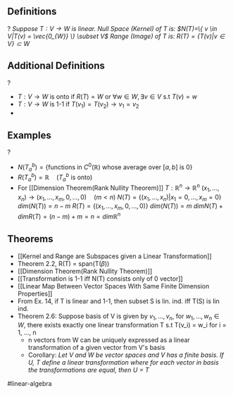 
## Definitions
?
*Suppose $T:V \to W$ is linear.
Null Space (Kernel) of $T$ is:
$N(T)=\{ v \in V|T(v) = \vec{0_{W}} \} \subset V$
Range (Image) of $T$ is:
$R(T) = \{ T(v) | v \in V \} \subset W$*
<!--SR:!2025-06-17,4,270-->


## Additional Definitions
?
- $T:V \to W$ is onto if $R(T)=W$ or $\forall w \in W, \exists v \in V$ s.t $T(v)=w$
- $T:V \to W$ is 1-1 if
  $T(v_{1})=T(v_{2}) \to v_{1}=v_{2}$
- 
## Examples
?
- $N(T_{a}^{b}) = \{ \text{functions in } C^0(\mathbb{R}) \text{ whose average over } [a,b] \text{ is } 0 \}$
- $R(T_{a}^b) =\mathbb{R} \quad (T_{a}^b \text{ is onto})$
‎
- For [[Dimension Theorem(Rank Nullity Theorem)]]
  $T:\mathbb{R}^n \to \mathbb{R}^n$
  $(x_{1},\dots,x_{n}) \to (x_{1},\dots,x_{m},0,\dots,0) \quad (m<n)$
  $N(T)=\{ (x_{1},\dots,x_{n})|x_{1}=0,\dots,x_{m}=0 \}$
  $dim(N(T))=n-m$
  $R(T)=\{ (x_{1},\dots,x_{m},0,\dots,0) \}$
  $dim(N(T)) = m$
  $dimN(T)+dimR(T)=(n-m)+m=n=dim\mathbb{R}^n$
<!--SR:!2025-06-16,3,250-->
## Theorems
- [[Kernel and Range are Subspaces given a Linear Transformation]]
- Theorem 2.2, R(T) = span(T($\beta$))
- [[Dimension Theorem(Rank Nullity Theorem)]]
- [[Transformation is 1-1 iff N(T) consists only of 0 vector]]
- [[Linear Map Between Vector Spaces With Same Finite Dimension Properties]]
- From Ex. 14, if T is linear and 1-1, then subset S is lin. ind. iff T(S) is lin ind.
- Theorem 2.6: Suppose basis of V is given by $v_{1},\dots,v_{n}$, for $w_{1},\dots,w_{n} \in W$,  there exists exactly one linear transformation T s.t T(v_i) = w_i for i = 1, ..., n 
	- n vectors from W can be uniquely expressed as a linear transformation of a given vector from V's basis
	- Corollary: *Let V and W be vector spaces and V has a finite basis. If U, T define a linear transformation where for each vector in basis the transformations are equal, then U = T*

#linear-algebra
